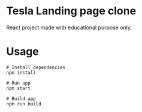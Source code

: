 # Tesla Landing page clone

React project made with educational purpose only.

# Usage

```
# Install dependencies
npm install
```

```
# Run app
npm start
```

```
# Build app
npm run build
```
